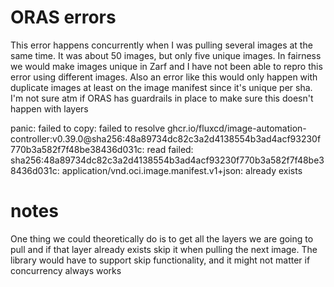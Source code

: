 # ORAS errors
This error happens concurrently when I was pulling several images at the same time. It was about 50 images, but only five unique images. In fairness we would make images unique in Zarf and I have not been able to repro this error using different images. Also an error like this would only happen with duplicate images at least on the image manifest since it's unique per sha. I'm not sure atm if ORAS has guardrails in place to make sure this doesn't happen with layers


panic: failed to copy: failed to resolve ghcr.io/fluxcd/image-automation-controller:v0.39.0@sha256:48a89734dc82c3a2d4138554b3ad4acf93230f770b3a582f7f48be38436d031c: read failed: sha256:48a89734dc82c3a2d4138554b3ad4acf93230f770b3a582f7f48be38436d031c: application/vnd.oci.image.manifest.v1+json: already exists

# notes
One thing we could theoretically do is to get all the layers we are going to pull and if that layer already exists skip it when pulling the next image. The library would have to support skip functionality, and it might not matter if concurrency always works